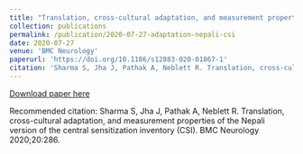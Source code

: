 ```yaml
---
title: "Translation, cross-cultural adaptation, and measurement properties of the Nepali version of the central sensitization inventory (CSI)"
collection: publications
permalink: /publication/2020-07-27-adaptation-nepali-csi
date: 2020-07-27
venue: 'BMC Neurology'
paperurl: 'https://doi.org/10.1186/s12883-020-01867-1'
citation: 'Sharma S, Jha J, Pathak A, Neblett R. Translation, cross-cultural adaptation, and measurement properties of the Nepali version of the central sensitization inventory (CSI). BMC Neurology 2020;20:286.'
---
```


<a href='https://doi.org/10.1186/s12883-020-01867-1'>Download paper here</a>

Recommended citation: Sharma S, Jha J, Pathak A, Neblett R. Translation, cross-cultural adaptation, and measurement properties of the Nepali version of the central sensitization inventory (CSI). BMC Neurology 2020;20:286.